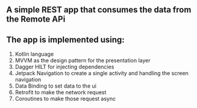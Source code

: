## A simple REST app that consumes the data from the Remote APi

## The app is implemented using:
1. Kotlin language
2. MVVM as the design pattern for the presentation layer
4. Dagger HILT for injecting dependencies
5. Jetpack Navigation to create a single activity and handling the screen navigation
5. Data Binding to set data to the ui
6. Retrofit to make the network request
7. Coroutines to make those request async
